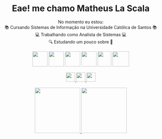 <!-- Titulo -->
<h1 align="center"> Eae! me chamo Matheus La Scala  </h1>

<!-- Sobre -->
<div align="center">
  No momento eu estou: <br>
  📚 Cursando Sistemas de Informação na Universidade Católica de Santos 📚<br>
  💻 Trabalhando como Analista de Sistemas 💻<br>
  🔍 Estudando um pouco sobre 🔎<br>
</div>

<!-- Linguagens -->
<div align="center">
  <br>
  <img width="50" height="50" src="https://cdn.jsdelivr.net/gh/devicons/devicon/icons/csharp/csharp-original.svg" />
  <img width="50" height="50" src="https://cdn.jsdelivr.net/gh/devicons/devicon/icons/visualstudio/visualstudio-plain.svg" />
  <img width="50" height="50" src="https://cdn.jsdelivr.net/gh/devicons/devicon/icons/python/python-original.svg" /> 
  <img width="50" height="50" src="https://cdn.jsdelivr.net/gh/devicons/devicon/icons/pycharm/pycharm-original.svg" /> 
  <img width="45" height="50" src="https://cdn.jsdelivr.net/gh/devicons/devicon/icons/kotlin/kotlin-original.svg" />
  <img width="55" height="50" src="https://cdn.jsdelivr.net/gh/devicons/devicon/icons/androidstudio/androidstudio-original.svg" />           
</div>

<!-- Redes sociais -->
<div align="center">
  <br>
  <a href="https://www.linkedin.com/in/matheus-la-scala-1a1b091b0/"><img height="30em" src="https://img.shields.io/badge/LinkedIn-0077B5?style=for-the-badge&logo=linkedin&logoColor=white"/>
  <a href="https://www.instagram.com/matheuslascala/"><img height="30em" src="https://img.shields.io/badge/Instagram-E4405F?style=for-the-badge&logo=instagram&logoColor=white"/>
  <a href="mailto:matheus.lascala02@gmail.com/"><img height="30em" src="https://img.shields.io/badge/Gmail-D14836?style=for-the-badge&logo=gmail&logoColor=white"/>
  <!-- Colocar mais redes sociais -->
  <br>
</div>
  
<!-- Status do git hub -->
<div align="center">
  <br>
  <a href="https://github.com/M-LaScala">
  <img height="150em" src="https://github-readme-stats.vercel.app/api?username=M-LaScala&show_icons=true&theme=cobalt&include_all_commits=true&count_private=true"/>
  <img height="150em" src="https://github-readme-stats.vercel.app/api/top-langs/?username=M-LaScala&layout=compact&langs_count=7&theme=cobalt"/>
</div>
